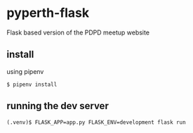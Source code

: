 # pyperth-flask
Flask based version of the PDPD meetup website


## install

using pipenv

    $ pipenv install
    
## running the dev server

    (.venv)$ FLASK_APP=app.py FLASK_ENV=development flask run
